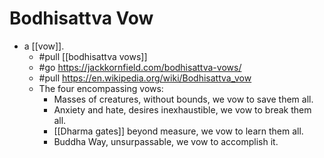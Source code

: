 # Bodhisattva Vow
- a [[vow]].
	- #pull [[bodhisattva vows]]
	- #go https://jackkornfield.com/bodhisattva-vows/
	- #pull https://en.wikipedia.org/wiki/Bodhisattva_vow
	- The four encompassing vows:
		- Masses of creatures, without bounds, we vow to save them all.
		- Anxiety and hate, desires inexhaustible, we vow to break them all.
		- [[Dharma gates]] beyond measure, we vow to learn them all.
		- Buddha Way, unsurpassable, we vow to accomplish it.